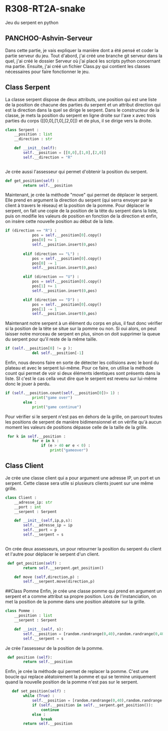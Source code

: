 # R308-RT2A-snake
Jeu du serpent en python


## PANCHOO-Ashvin-Serveur
Dans cette partie, je vais expliquer la manière dont a été pensé et coder la partie serveur du jeu. Tout d'abord, j'ai créé une branche git serveur dans la quel, j'ai créé le dossier Serveur où j'ai placé les scripts python concernant ma partie. Ensuite, j'ai créé un fichier Class.py qui contient les classes nécessaires pour faire fonctionner le jeu.

## Class Serpent
La classe serpent dispose de deux attributs, une position qui est une liste de la position de chacune des parties du serpent et un attribut direction qui est la direction dans la quel se dirige le serpent. Dans le constructeur de la classe, je mets la position du serpent en ligne droite sur l'axe x avec trois parties du corps ([[0,0],[1,0],[2,0]]) et de plus, il se dirige vers la droite.

```python
class Serpent :
    __position : list
    __direction : str

    def __init__(self):
        self.__position = [[0,0],[1,0],[2,0]]
        self.__direction = "R"
  
```


Je crée aussi l'assesseur qui permet d'obtenir la position du serpent.

```python
def get_position(self) :
        return self.__position
```

Maintenant, je crée la méthode "move" qui permet de déplacer le serpent. Elle prend en argument la direction du serpent (qui serra envoyer par le client à travers le réseau) et la position de la pomme. Pour déplacer le serpent, on fait une copie de la position de la tête du serpent dans la liste, puis on modifie les valeurs de position en fonction de la direction et enfin, on insère cette nouvelle position au début de la liste.

```python
if (direction == "R") :
            pos = self.__position[0].copy()
            pos[0] += 1
            self.__position.insert(0,pos)
        
        elif (direction == "L") :
            pos = self.__position[0].copy()
            pos[0] -= 1
            self.__position.insert(0,pos)

        elif (direction == "U") :
            pos = self.__position[0].copy()
            pos[1] += 1
            self.__position.insert(0,pos)

        elif (direction == "D") :
            pos = self.__position[0].copy()
            pos[1] -= 1
            self.__position.insert(0,pos)
```
Maintenant notre serpent à un élément du corps en plus, il faut donc vérifier si la position de la tête se situe sur la pomme ou non. Si oui alors, on peut laisser notre morceau de serpent en plus, sinon on doit supprimer la queue du serpent pour qu'il reste de la même taille.

```Python
if (self.__position[0] != p ):
            del self.__position[-1]
```

Enfin, nous devons faire en sorte de détecter les collisions avec le bord du plateau et avec le serpent lui-même. Pour ce faire, on utilise la méthode count qui permet de voir si deux éléments identiques sont présents dans la liste. SI c'est le cas cella veut dire que le serpent est revenu sur lui-même donc le jouer à perdu.
```Python
if (self.__position.count(self.__position[0])> 1) :
            print("game over")
        else :
            print("game continue")
```

Pour vérifier si le serpent n'est pas en dehors de la grille, on parcourt toutes les positions de serpent de manière bidimensionnel et on vérifie qu'à aucun moment les valeurs de positions dépasse celle de la taille de la grille.

```Python
 for k in self.__position :
            for e in k :
                if (e > 40 or e < 0) :
                    print("gameover") 
```

## Class Client
Je crée une classe client qui a pour argument une adresse IP, un port et un serpent. Cette classe sera utile si plusieurs clients jouent sur une même grille.
```Python
class Client :
    __adresse_ip: str
    __port : int
    __serpent : Serpent

    def __init__(self,ip,p,s):
        self.__adresse_ip = ip
        self.__port = p
        self.__serpent = s
 
```
On crée deux assesseurs, un pour retourner la position du serpent du client et l'autre pour déplacer le serpent d'un client.

```Python
 def get_position(self) :
        return self.__serpent.get_position()

    def move (self,direction,p) :
        self.__serpent.move(direction,p)
```

##Class Pomme
Enfin, je crée une classe pomme qui prend en argument un serpent et a comme attribut sa propre position. Lors de l'instanciation, on met la position de la pomme dans une position aléatoire sur la grille.

```Python
class Pomme :
    __position : list
    __serpent : Serpent

    def __init__(self, s):
        self.__position = [random.randrange(0,40),random.randrange(0,40)]
        self.__serpent = s
```
Je crée l'assesseur de la position de la pomme.

```Python
 def position (self):
        return self.__position
```
Enfin, je crée la méthode qui permet de replacer la pomme. C'est une boucle qui replace aléatoirement la pomme et qui se termine uniquement quand la nouvelle position de la pomme n'est pas sur le serpent.

```Python
   def set_position(self) : 
        while (True) :
            self.__position = [random.randrange(0,40),random.randrange(0,40)]
            if (self.__position in self.__serpent.get_position()): 
                continue
            else :
                break
        return self.__position
 ```



